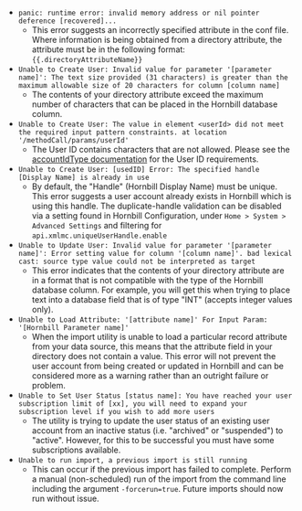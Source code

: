 * `panic: runtime error: invalid memory address or nil pointer deference [recovered]...`
  * This error suggests an incorrectly specified attribute in the conf file. Where information is being obtained from a directory attribute, the attribute must be in the following format: `{{.directoryAttributeName}}`
* `Unable to Create User: Invalid value for parameter '[parameter name]': The text size provided (31 characters) is greater than the maximum allowable size of 20 characters for column [column name]`
  * The contents of your directory attribute exceed the maximum number of characters that can be placed in the Hornbill database column.
* `Unable to Create User: The value in element <userId> did not meet the required input pattern constraints. at location '/methodCall/params/userId' `
  * The User ID contains characters that are not allowed. Please see the [accountIdType documentation](/esp-api/types/simple/accountIdType) for the User ID requirements. 
* `Unable to Create User: [usedID] Error: The specified handle [Display Name] is already in use`
  * By default, the "Handle" (Hornbill Display Name) must be unique. This error suggests a user account already exists in Hornbill which is using this handle. The duplicate-handle validation can be disabled via a setting found in Hornbill Configuration, under `Home > System > Advanced Settings` and filtering for `api.xmlmc.uniqueUserHandle.enable`
* `Unable to Update User: Invalid value for parameter '[parameter name]': Error setting value for column '[column name]'. bad lexical cast: source type value could not be interpreted as target`
  * This error indicates that the contents of your directory attribute are in a format that is not compatible with the type of the Hornbill database column. For example, you will get this when trying to place text into a database field that is of type "INT" (accepts integer values only).
* `Unable to Load Attribute: '[attribute name]' For Input Param: '[Hornbill Parameter name]' `
  * When the import utility is unable to load a particular record attribute from your data source, this means that the attribute field in your directory does not contain a value. This error will not prevent the user account from being created or updated in Hornbill and can be considered more as a warning rather than an outright failure or problem.
* `Unable to Set User Status [status name]: You have reached your user subscription limit of [xx], you will need to expand your subscription level if you wish to add more users`
  * The utility is trying to update the user status of an existing user account from an inactive status (i.e. "archived" or "suspended") to "active". However, for this to be successful you must have some subscriptions available.
* `Unable to run import, a previous import is still running`
  * This can occur if the previous import has failed to complete. Perform a manual (non-scheduled) run of the import from the command line including the argument `-forcerun=true`. Future imports should now run without issue.